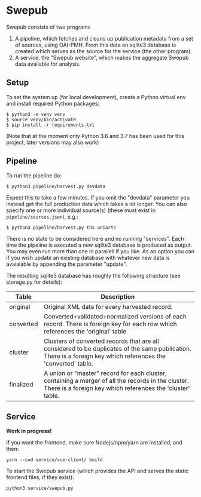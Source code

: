 # Swepub

Swepub consists of two programs

1. A pipeline, which fetches and cleans up publication metadata from a set of sources, using OAI-PMH. From this data an sqlite3 database is created which serves as the source for the service (the other program).
1. A service, the "Swepub website", which makes the aggregate Swepub data available for analysis.

## Setup

To set the system up (for local development), create a Python virtual env and install required Python packages:
```
$ python3 -m venv venv
$ source venv/bin/activate
$ pip install -r requirements.txt
```

(Note that at the moment only Python 3.6 and 3.7 has been used for this project, later versions may also work)

## Pipeline

To run the pipeline do:

```
$ python3 pipeline/harvest.py devdata
```

Expect this to take a few minutes. If you omit the "devdata" parameter you instead get the full production data which takes a lot longer. You can also specify one or more individual source(s) (these must exist in `pipeline/sources.json`), e.g.:

```
$ python3 pipeline/harvest.py ths uniarts
```

There is no state to be considered here and no running "services". Each time the pipeline is executed a new sqlite3 database is produced as output. You may even run more than one in parallell if you like. As an option you can if you wish update an existing database with whatever new data is avaialable by appending the parameter "update".

The resulting sqlite3 database has roughly the following structure (see storage.py for details):

| Table | Description |
| --- | --- |
|original| Original XML data for every harvested record. |
|converted| Converted+validated+normalized versions of each record. There is foreign key for each row which references the 'original' table |
|cluster| Clusters of converted records that are all considered to be duplicates of the same publication. There is a foreign key which references the 'converted' table. |
|finalized| A union or "master" record for each cluster, containing a merger of all the records in the cluster. There is a foreign key which references the 'cluster' table. |


## Service

**Work in progress!**

If you want the frontend, make sure Nodejs/npm/yarn are installed, and then:
```
yarn --cwd service/vue-client/ build
```

To start the Swepub service (which provides the API and serves the static frontend files, if they exist):

```
python3 service/swepub.py
```
